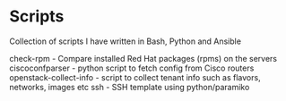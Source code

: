 # Scripts

Collection of scripts I have written in Bash, Python and Ansible

check-rpm - Compare installed Red Hat packages (rpms) on the servers
ciscoconfparser - python script to fetch config from Cisco routers
openstack-collect-info - script to collect tenant info such as flavors, networks, images etc
ssh - SSH template using python/paramiko
